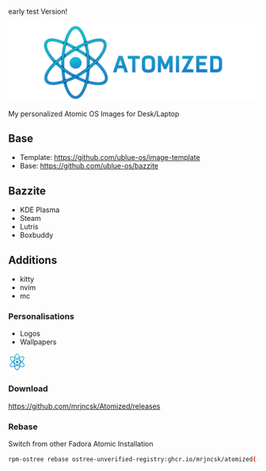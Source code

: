 early test Version!

![Banner](images/Banner.png)

My personalized Atomic OS Images for Desk/Laptop

## Base

- Template: https://github.com/ublue-os/image-template
- Base: https://github.com/ublue-os/bazzite

## Bazzite

- KDE Plasma
- Steam
- Lutris
- Boxbuddy

## Additions

- kitty
- nvim
- mc

### Personalisations

- Logos
- Wallpapers

![Logo](images/Logo.png)

### Download

https://github.com/mrjncsk/Atomized/releases

### Rebase

Switch from other Fadora Atomic Installation

```bash
rpm-ostree rebase ostree-unverified-registry:ghcr.io/mrjncsk/atomized(-nvidia)
```
